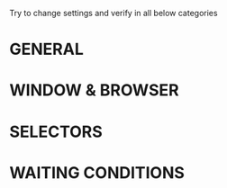 Try to change settings and verify in all below categories

# GENERAL


# WINDOW & BROWSER


# SELECTORS


# WAITING CONDITIONS


